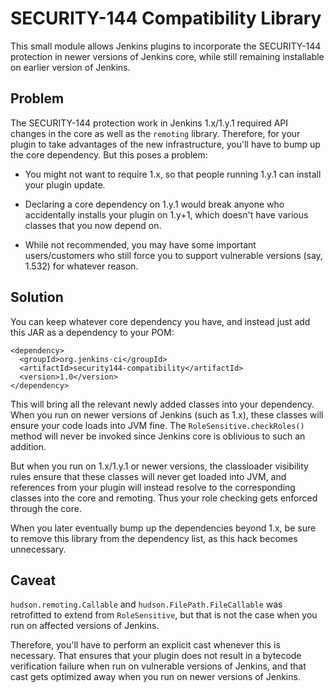 # SECURITY-144 Compatibility Library
This small module allows Jenkins plugins to incorporate the SECURITY-144 protection in newer versions of Jenkins core,
while still remaining installable on earlier version of Jenkins.

## Problem
The SECURITY-144 protection work in Jenkins 1.x/1.y.1 required API changes in the core as well as the `remoting` library.
Therefore, for your plugin to take advantages of the new infrastructure, you'll have to bump up the core dependency.
But this poses a problem:

* You might not want to require 1.x, so that people running 1.y.1 can install your plugin update.

* Declaring a core dependency on 1.y.1 would break anyone who accidentally installs your plugin on 1.y+1,
  which doesn't have various classes that you now depend on.

* While not recommended, you may have some important users/customers who still force you to support vulnerable
  versions (say, 1.532) for whatever reason.

## Solution
You can keep whatever core dependency you have, and instead just add this JAR as a dependency to your POM:

    <dependency>
      <groupId>org.jenkins-ci</groupId>
      <artifactId>security144-compatibility</artifactId>
      <version>1.0</version>
    </dependency>

This will bring all the relevant newly added classes into your dependency. When you run on newer versions
of Jenkins (such as 1.x), these classes will ensure your code loads into JVM fine.
The `RoleSensitive.checkRoles()` method will never be invoked since Jenkins core is oblivious to such an addition.

But when you run on 1.x/1.y.1 or newer versions, the classloader visibility rules ensure that these classes
will never get loaded into JVM, and references from your plugin will instead resolve to the corresponding
classes into the core and remoting. Thus your role checking gets enforced through the core.

When you later eventually bump up the dependencies beyond 1.x, be sure to remove this library from the dependency
list, as this hack becomes unnecessary.

## Caveat
`hudson.remoting.Callable` and `hudson.FilePath.FileCallable` was retrofitted to extend from `RoleSensitive`,
but that is not the case when you run on affected versions of Jenkins.

Therefore, you'll have to perform an explicit cast whenever this is necessary. That ensures that your plugin
does not result in a bytecode verification failure when run on vulnerable versions of Jenkins, and that cast gets
optimized away when you run on newer versions of Jenkins.
